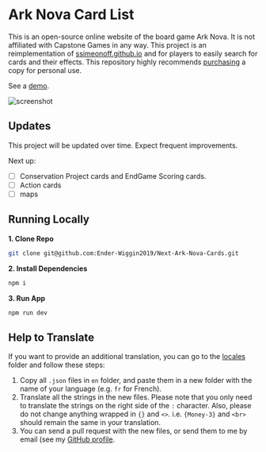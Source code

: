 # Ark Nova Card List

This is an open-source online website of the board game Ark Nova. It is not affiliated with Capstone Games in any way.
This project is an reimplementation of [ssimeonoff.github.io](https://github.com/ssimeonoff/ssimeonoff.github.io) and for players to easily search for cards and their effects. This repository highly recommends [purchasing](https://capstone-games.com/board-games/ark-nova/) a copy for personal use.

See a [demo](https://ark-nova.ender-wiggin.com/).

![screenshot](https://ender-picgo.oss-cn-shenzhen.aliyuncs.com/img/CleanShot%202023-07-12%20at%2000.06.02%402x.png)

## Updates

This project will be updated over time.
Expect frequent improvements.

Next up:

- [ ] Conservation Project cards and EndGame Scoring cards.
- [ ] Action cards
- [ ] maps

## Running Locally

**1. Clone Repo**

```bash
git clone git@github.com:Ender-Wiggin2019/Next-Ark-Nova-Cards.git
```

**2. Install Dependencies**

```bash
npm i
```

**3. Run App**

```bash
npm run dev
```

## Help to Translate

If you want to provide an additional translation, you can go to the [locales](https://github.com/Ender-Wiggin2019/Next-Ark-Nova-Cards/tree/main/public/locales) folder and follow these steps:

1. Copy all `.json` files in `en` folder, and paste them in a new folder with the name of your language (e.g. `fr` for French).
2. Translate all the strings in the new files. Please note that you only need to translate the strings on the right side of the `:` character. Also, please do not change anything wrapped in `{}` and `<>`. i.e. `{Money-3}` and `<br>` should remain the same in your translation.
3. You can send a pull request with the new files, or send them to me by email (see my [GitHub profile](https://github.com/Ender-Wiggin2019).
